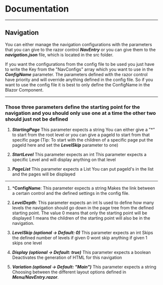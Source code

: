 # Documentation
--- 
## Navigation

You can either manage the navigation configurations with the parameters that you can give to the razor control ***NavEntry*** 
or you can give them to the ***navigation.json*** file, which is located in the src folder.

If you want the configurations from the config file to be used you just have to write the Key from the "NavConfigs" array which you want to use in the ***ConfigName*** parameter.
The parameters defined with the razor control have priority and will override anything defined in the config file. So if you want to use the config file it is best to only define the ConfigName
in the Blazor Component. 

---
### Those three parameters define the starting point for the navigation and you should only use one at a time the other two should just not be defined

1. ***StartingPage***
This parameter expects a string
You can either give a "*" to start from the root level or you can give a pageId to start from that specific page (Tip: To start with the children of a specific page put the pageId here and set the
***LevelSkip*** parameter to one)

2. ***StartLevel***
This parameter expects an int
This parameter expects a specific Level and will display anything on that level

3. ***PageList*** 
This parameter expects a List<int>
You can put pageId's in the list and the pages will be displayed 

---

1. ***ConfigName**:
This parameter expects a string
Makes the link between a certain control and the defined settings in the config file.


2. ***LevelDepth***:
This parameter expects an int
Is used to define how many levels the navigation should go down in the page tree from the defined starting point. 
The value 0 means that only the starting point will be displayed 1 means the children of the starting point will also be in the navigation.


3. ***LevelSkip (optional -> Default: 0)***
This parameter expects an int
Skips the defined number of levels if given 0 wont skip anything if given 1 skips one level

4. ***Display (optional -> Default: true)***
This parameter expects a boolean
Deactivates the generation of HTML for this navigation

5. ***Variation (optional -> Default: "Main")*** 
This parameter expects a string 
Choosing between the different layout options defined in ***Menu/NavEntry.razor***.